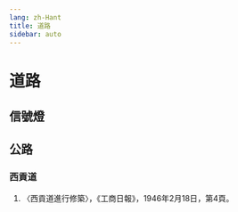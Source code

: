 ```yaml
---
lang: zh-Hant
title: 道路
sidebar: auto
---
```


# 道路
## 信號燈
## 公路
### 西貢道
1. 〈西貢道進行修築〉，《工商日報》，1946年2月18日，第4頁。